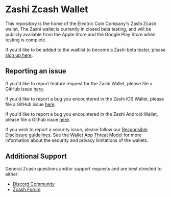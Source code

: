 # Zashi Zcash Wallet

This repository is the home of the Electric Coin Company's Zashi Zcash wallet.
The Zashi wallet is currently in closed beta testing, and will be publicly
available from the Apple Store and the Google Play Store when testing is
complete.

If you'd like to be added to the waitlist to become a Zashi beta tester,
please [sign up here](https://docs.google.com/forms/d/e/1FAIpQLSeQpykeMF8QcxnX5W8ya0pXIf5YPRRpUXD7H1gvbzv_WyASPw/viewform).

## Reporting an issue

If you'd like to report feature request for the Zashi Wallet, please file a
GitHub issue [here](https://github.com/Electric-Coin-Company/zashi/issues/new/choose).

If you'd like to report a bug you encountered in the Zashi iOS Wallet, please
file a GitHub issue [here](https://github.com/Electric-Coin-Company/zashi-ios/issues/new?labels=bug&template=bug-report.md).

If you'd like to report a bug you encountered in the Zashi Android Wallet, please
file a Github issue [here](https://github.com/Electric-Coin-Company/zashi-android/issues/new?labels=bug&template=bug-report.md).

If you wish to report a security issue, please follow our
[Responsible Disclosure guidelines](responsible_disclosure.md).
See the [Wallet App Threat Model](wallet_threat_model.md)
for more information about the security and privacy limitations of the wallets.

## Additional Support

General Zcash questions and/or support requests and are best directed to either:
 * [Discord Community](https://discord.io/zcash-community)
 * [Zcash Forum](https://forum.zcashcommunity.com/)
